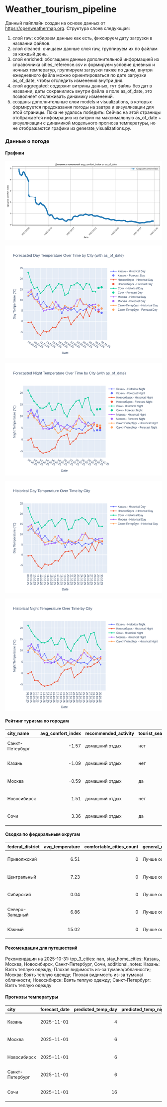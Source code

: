 # Weather_tourism_pipeline
Данный пайплайн создан на основе данных от https://openweathermap.org.
Структура слоев следующая:
  1) слой raw: 
  собираем данные как есть, фиксируем дату загрузки в названии файлов.
  2) слой cleaned:
  очищаем данные слоя raw, группируем их по файлам за каждый день.
  3) слой enriched:
  обогащаем данные дополнительной информацией из справочника cities_reference.csv и формируем условие дневных и ночных температур,
  группируем загрузки также по дням, внутри ежедневного файла можно ориентироваться по дате загрузки as_of_date, чтобы отследить изменения внутри дня.
  4) слой aggregated:
   содержит витрины данных, тут файлы без дат в названии, даты сохранились внутри файла в поле as_of_date, это позволняет отслеживать динамику изменений.
  6) созданы дополнительные слои models и visualizations, в которых формируется предсказания погоды на завтра и визуализации для этой страницы.
  Пока не удалось победить: Сейчас на этой страницы отображается инфомрацию из витрин на максимальную as_of_date + визуализации с динамикой модельного прогноза температуры, 
  но не отображаются графики из generate_visualizations.py.
<!-- WEATHER DATA START -->
### Данные о погоде

#### Графики
![Comfort Index Trend](data/visualizations/comfort_index_trend.png)

![Forecasted Day Temperature](data/visualizations/forecasted_day_temperature.png)

![Forecasted Night Temperature](data/visualizations/forecasted_night_temperature.png)

![Historical Day Temperature](data/visualizations/historical_day_temperature.png)

![Historical Night Temperature](data/visualizations/historical_night_temperature.png)

#### Рейтинг туризма по городам
| city_name       |   avg_comfort_index | recommended_activity   | tourist_season_match   | tourism_season   | tour_recommendation       | as_of_date          |
|:----------------|--------------------:|:-----------------------|:-----------------------|:-----------------|:--------------------------|:--------------------|
| Санкт-Петербург |               -1.57 | домашний отдых         | нет                    | Май-Сентябрь     | домашний отдых вне сезона | 2025-10-31 19:18:00 |
| Казань          |               -1.09 | домашний отдых         | нет                    | Май-Сентябрь     | домашний отдых вне сезона | 2025-10-31 19:18:00 |
| Москва          |               -0.59 | домашний отдых         | да                     | Круглогодично    | домашний отдых в сезон    | 2025-10-31 19:18:00 |
| Новосибирск     |                1.51 | домашний отдых         | нет                    | Июнь-Август      | домашний отдых вне сезона | 2025-10-31 19:18:00 |
| Сочи            |                3.36 | домашний отдых         | да                     | Май-Октябрь      | домашний отдых в сезон    | 2025-10-31 19:18:00 |

#### Сводка по федеральным округам
| federal_district   |   avg_temperature |   comfortable_cities_count | general_recommendation   | as_of_date          |
|:-------------------|------------------:|---------------------------:|:-------------------------|:--------------------|
| Приволжский        |              6.51 |                          0 | Лучше остаться дома      | 2025-10-31 19:18:00 |
| Центральный        |              7.23 |                          0 | Лучше остаться дома      | 2025-10-31 19:18:00 |
| Сибирский          |              0.04 |                          0 | Лучше остаться дома      | 2025-10-31 19:18:00 |
| Северо-Западный    |              6.86 |                          0 | Лучше остаться дома      | 2025-10-31 19:18:00 |
| Южный              |             15.02 |                          0 | Лучше остаться дома      | 2025-10-31 19:18:00 |

#### Рекомендации для путешествий
Рекомендации на 2025-10-31: top_3_cities: nan, stay_home_cities: Казань, Москва, Новосибирск, Санкт-Петербург, Сочи, additional_notes: Казань: Взять теплую одежду; Плохая видимость из-за тумана/облачности; Москва: Взять теплую одежду; Плохая видимость из-за тумана/облачности; Новосибирск: Взять теплую одежду; Санкт-Петербург: Взять теплую одежду

#### Прогнозы температуры
| city            | forecast_date   |   predicted_temp_day |   predicted_temp_night | model_type       | as_of_date          |
|:----------------|:----------------|---------------------:|-----------------------:|:-----------------|:--------------------|
| Казань          | 2025-11-01      |                    4 |                      4 | LinearRegression | 2025-10-31 19:18:21 |
| Москва          | 2025-11-01      |                    6 |                      6 | LinearRegression | 2025-10-31 19:18:21 |
| Новосибирск     | 2025-11-01      |                    6 |                      5 | LinearRegression | 2025-10-31 19:18:21 |
| Санкт-Петербург | 2025-11-01      |                    6 |                      6 | LinearRegression | 2025-10-31 19:18:21 |
| Сочи            | 2025-11-01      |                   16 |                     13 | LinearRegression | 2025-10-31 19:18:21 |


<!-- WEATHER DATA END -->
